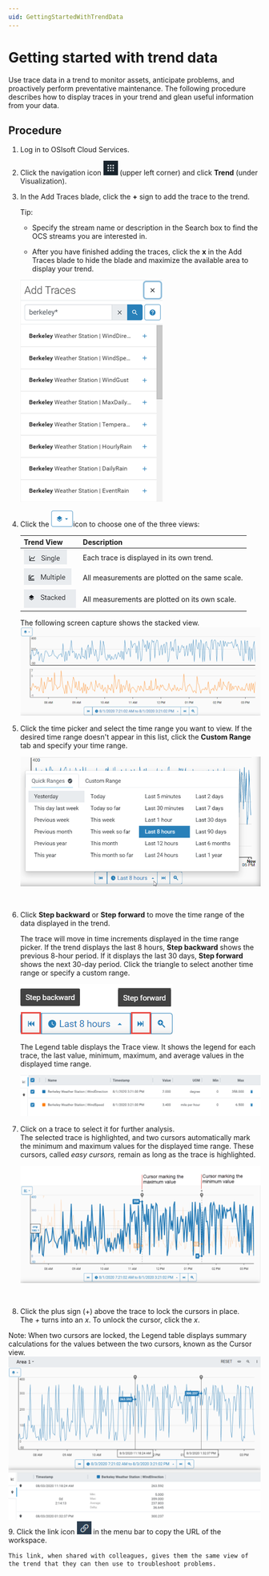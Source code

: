 ```yaml
---
uid: GettingStartedWithTrendData
---
```


Getting started with trend data
=================================================

Use trace data in a trend to monitor assets, anticipate problems, and proactively perform preventative maintenance. The following procedure describes how to display traces in your trend and glean useful information from your data.

Procedure
---------

1.  Log in to OSIsoft Cloud Services.

2.  Click the navigation icon ![](images\icon_navigation_bigger.png) (upper left corner) and click **Trend** (under Visualization). 
    
3. In the Add Traces blade, click the **+** sign to add the trace to the trend. 

   Tip: 

   - Specify the stream name or description in the Search box to find the OCS streams you are interested in.

   - After you have finished adding the traces, click the **x** in the Add Traces blade to hide the blade and maximize the available area to display your trend.

    ![Search blade](images\Search_blade_75.png)
   
4. Click the ![Trend views icon](images\trend-views-icon.png)icon to choose one of the three views:

   | Trend View                               | Description                                     |
   | ---------------------------------------- | ----------------------------------------------- |
   | ![Single mode](images\Single_mode.png)   | Each trace is displayed in its own trend.       |
   | ![](images\Multiple_mode.png)            | All measurements are plotted on the same scale. |
   | ![Stacked mode](images\Stacked_mode.png) | All measurements are plotted on its own scale.  |
   
    The following screen capture shows the stacked view.
    ![Trend dislaying traces in stacked view](images\Traces_stacked_view.png)
   
5. Click the time picker and select the time range you want to view. If the desired time range doesn't appear in this list, click the **Custom Range** tab and specify your time range.<br>

    ![Time picker](images\Time-picker.png)
<br>

6. Click **Step backward** or **Step forward** to move the time range of the data displayed in the trend.

   The trace will move in time increments displayed in the time range picker. If the trend displays the last 8 hours, **Step backward** shows the previous 8-hour period. If it displays the last 30 days, **Step forward** shows the next 30-day period. Click the triangle to select another time range or specify a custom range.

   ![Step back and step forward](images\Step_back_forward.png)

   The Legend table displays the Trace view. It shows the legend for each trace, the last value, minimum, maximum, and average values in the displayed time range.

    ![Legend Table](images\Legend_Table.png)

7. Click on a trace to select it for further analysis.<br>The selected trace is highlighted, and two cursors automatically mark the minimum and maximum values for the displayed time range. These cursors, called *easy cursors,* remain as long as the trace is highlighted.<br>

    ![Maximum and minimum cursors](images\Max_min_cursors.png)
<br>

8. Click the plus sign (+) above the trace to lock the cursors in place.<br>
    The *+* turns into an *x*.  To unlock the cursor, click the *x*.
    

Note: When two cursors are locked, the Legend table displays summary calculations for the values between the two cursors, known as the Cursor view.
    ![Cursor_view](images\Cursor_view.png)  
9. Click the link icon ![Copy link icon](images\copy_url_link.png) in the menu bar to copy the URL of the workspace.  <br>

    This link, when shared with colleagues, gives them the same view of the trend that they can then use to troubleshoot problems.

